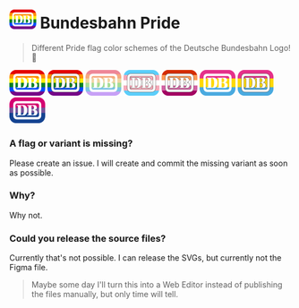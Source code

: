 # <img src="pride.png" width="48px"> Bundesbahn Pride
> Different Pride flag color schemes of the Deutsche Bundesbahn Logo! 🌈

<img src="pride.png" width="64px"> <img src="pride_stroke.png" width="64px"> <img src="pride_ctp.png" width="64px"> <img src="transgender.png" width="64px"> <img src="lesbian.png" width="64px"> <img src="pansexual.png" width="64px"> <img src="pansexual_stroke.png" width="64px"> <img src="bisexual.png" width="64px">

### A flag or variant is missing?
Please create an issue.
I will create and commit the missing variant as soon as possible.

### Why?
Why not.

### Could you release the source files?
Currently that's not possible. I can release the SVGs, but currently not the Figma file.

> Maybe some day I'll turn this into a Web Editor instead of publishing the files manually, but only time will tell.